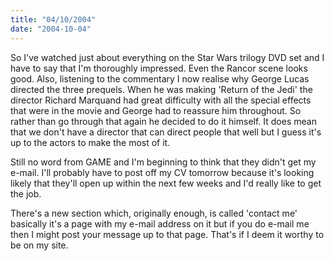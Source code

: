 ```yaml
---
title: "04/10/2004"
date: "2004-10-04"
---
```

So I've watched just about everything on the Star Wars trilogy DVD set and I have to say that I'm thoroughly impressed. Even the Rancor scene looks good. Also, listening to the commentary I now realise why George Lucas directed the three prequels. When he was making 'Return of the Jedi' the director Richard Marquand had great difficulty with all the special effects that were in the movie and George had to reassure him throughout. So rather than go through that again he decided to do it himself. It does mean that we don't have a director that can direct people that well but I guess it's up to the actors to make the most of it.

Still no word from GAME and I'm beginning to think that they didn't get my e-mail. I'll probably have to post off my CV tomorrow because it's looking likely that they'll open up within the next few weeks and I'd really like to get the job.

There's a new section which, originally enough, is called 'contact me' basically it's a page with my e-mail address on it but if you do e-mail me then I might post your message up to that page. That's if I deem it worthy to be on my site.